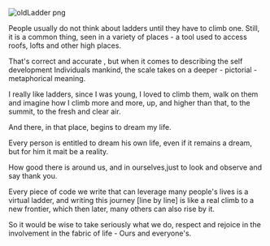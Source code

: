 ![oldLadder png](https://user-images.githubusercontent.com/91435534/136277460-76d14873-f9b6-4b58-912d-f1dde9aa7397.png)

People usually do not think about ladders until they have to climb one. Still, it is a common thing, seen in a variety of places - a tool used to access roofs, lofts and other high places.

That's correct and accurate , but when it comes to describing the self development Individuals mankind, the scale takes on a deeper - pictorial - metaphorical meaning.

I really like ladders, since I was young, I loved to climb them, walk on them and imagine how I climb more and more, up, and higher than that, to the summit, to the fresh and clear air.

And there, in that place, begins to dream my life.

Every person is entitled to dream his own life, even if it remains a dream, but for him it mait be a reality.

How good there is around us, and in ourselves,just to look and observe and say thank you.

Every piece of code we write that can leverage many people's lives is a virtual ladder, and writing this journey [line by line] is like a real climb to a new frontier, which then later, many others can also rise by it.

So it would be wise to take seriously what we do, respect and rejoice in the involvement in the fabric of life - Ours and everyone's.
